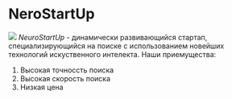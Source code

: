 # NeroStartUp
![](https://netology-code.github.io/git-homevorks/introduction/assets/logo.png)
*NeuroStartUp* - динамически развивающийся стартап, специализирующийся на поиске с использованием новейших технологий искуственного интелекта.
Наши приемущества:
1. Высокая точноссть поиска
2. Высокая скорость поиска
3. Низкая цена